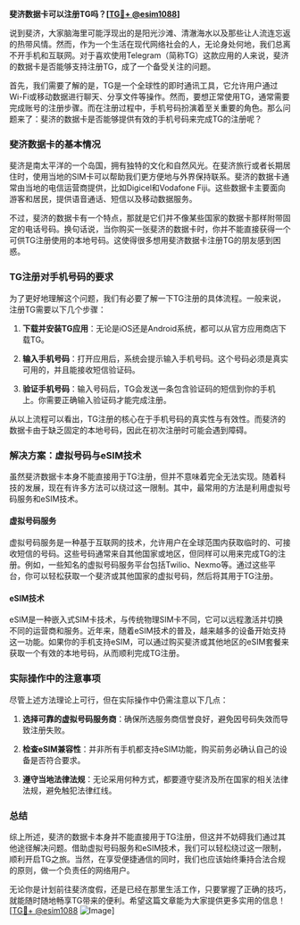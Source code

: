**斐济数据卡可以注册TG吗？[[TG💪+ @esim1088](https://t.me/s/esim1088)]**

说到斐济，大家脑海里可能浮现出的是阳光沙滩、清澈海水以及那些让人流连忘返的热带风情。然而，作为一个生活在现代网络社会的人，无论身处何地，我们总离不开手机和互联网。对于喜欢使用Telegram（简称TG）这款应用的人来说，斐济的数据卡是否能够支持注册TG，成了一个备受关注的问题。

首先，我们需要了解的是，TG是一个全球性的即时通讯工具，它允许用户通过Wi-Fi或移动数据进行聊天、分享文件等操作。然而，要想正常使用TG，通常需要完成账号的注册步骤。而在注册过程中，手机号码扮演着至关重要的角色。那么问题来了：斐济的数据卡是否能够提供有效的手机号码来完成TG的注册呢？

### 斐济数据卡的基本情况

斐济是南太平洋的一个岛国，拥有独特的文化和自然风光。在斐济旅行或者长期居住时，使用当地的SIM卡可以帮助我们更方便地与外界保持联系。斐济的数据卡通常由当地的电信运营商提供，比如Digicel和Vodafone Fiji。这些数据卡主要面向游客和居民，提供语音通话、短信以及移动数据服务。

不过，斐济的数据卡有一个特点，那就是它们并不像某些国家的数据卡那样附带固定的电话号码。换句话说，当你购买一张斐济的数据卡时，你并不能直接获得一个可供TG注册使用的本地号码。这使得很多想用斐济数据卡注册TG的朋友感到困惑。

### TG注册对手机号码的要求

为了更好地理解这个问题，我们有必要了解一下TG注册的具体流程。一般来说，注册TG需要以下几个步骤：

1. **下载并安装TG应用**：无论是iOS还是Android系统，都可以从官方应用商店下载TG。
   
2. **输入手机号码**：打开应用后，系统会提示输入手机号码。这个号码必须是真实可用的，并且能接收短信验证码。

3. **验证手机号码**：输入号码后，TG会发送一条包含验证码的短信到你的手机上。你需要正确输入验证码才能完成注册。

从以上流程可以看出，TG注册的核心在于手机号码的真实性与有效性。而斐济的数据卡由于缺乏固定的本地号码，因此在初次注册时可能会遇到障碍。

### 解决方案：虚拟号码与eSIM技术

虽然斐济数据卡本身不能直接用于TG注册，但并不意味着完全无法实现。随着科技的发展，现在有许多方法可以绕过这一限制。其中，最常用的方法是利用虚拟号码服务和eSIM技术。

#### 虚拟号码服务

虚拟号码服务是一种基于互联网的技术，允许用户在全球范围内获取临时的、可接收短信的号码。这些号码通常来自其他国家或地区，但同样可以用来完成TG的注册。例如，一些知名的虚拟号码服务平台包括Twilio、Nexmo等。通过这些平台，你可以轻松获取一个斐济或其他国家的虚拟号码，然后将其用于TG注册。

#### eSIM技术

eSIM是一种嵌入式SIM卡技术，与传统物理SIM卡不同，它可以远程激活并切换不同的运营商和服务。近年来，随着eSIM技术的普及，越来越多的设备开始支持这一功能。如果你的手机支持eSIM，可以通过购买斐济或其他地区的eSIM套餐来获取一个有效的本地号码，从而顺利完成TG注册。

### 实际操作中的注意事项

尽管上述方法理论上可行，但在实际操作中仍需注意以下几点：

1. **选择可靠的虚拟号码服务商**：确保所选服务商信誉良好，避免因号码失效而导致注册失败。
   
2. **检查eSIM兼容性**：并非所有手机都支持eSIM功能，购买前务必确认自己的设备是否符合要求。

3. **遵守当地法律法规**：无论采用何种方式，都要遵守斐济及所在国家的相关法律法规，避免触犯法律红线。

### 总结

综上所述，斐济的数据卡本身并不能直接用于TG注册，但这并不妨碍我们通过其他途径解决问题。借助虚拟号码服务和eSIM技术，我们可以轻松绕过这一限制，顺利开启TG之旅。当然，在享受便捷通信的同时，我们也应该始终秉持合法合规的原则，做一个负责任的网络用户。

无论你是计划前往斐济度假，还是已经在那里生活工作，只要掌握了正确的技巧，就能随时随地畅享TG带来的便利。希望这篇文章能为大家提供更多实用的信息！[[TG💪+ @esim1088](https://t.me/s/esim1088) ![Image](https://i.postimg.cc/4NQfJmqS/Snipaste-2025-05-13-00-14-12.png)]